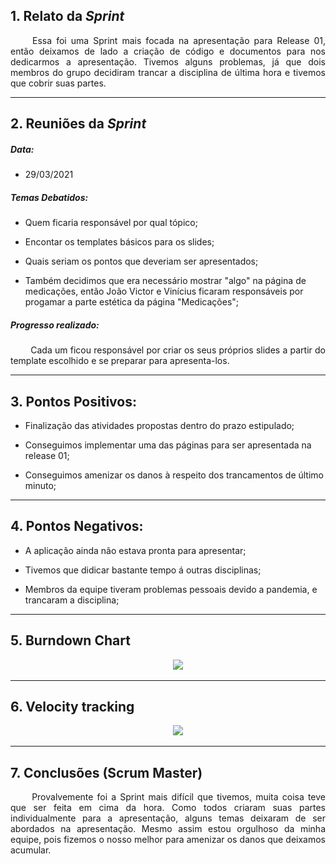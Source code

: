 ## 1. Relato da _Sprint_

<p align="justify">&emsp;&emsp; Essa foi uma Sprint mais focada na apresentação para Release 01, então deixamos de lado a criação de código e documentos para nos dedicarmos a apresentação. Tivemos alguns problemas, já que dois membros do grupo decidiram trancar a disciplina de última hora e tivemos que cobrir suas partes.</p>


------------
## 2. Reuniões da _Sprint_ 
##### Data:
- 29/03/2021

##### _Temas Debatidos:_

-  Quem ficaria responsável por qual tópico;

-  Encontar os templates básicos para os slides;

-  Quais seriam os pontos que deveriam ser apresentados;

-  Também decidimos que era necessário mostrar "algo" na página de medicações, então João Victor e Vinícius ficaram responsáveis por progamar a parte estética da página "Medicações";

##### Progresso realizado: 

<p align="justify">&emsp;&emsp; Cada um ficou responsável por criar os seus próprios slides a partir do template escolhido e se preparar para apresenta-los.</p>

------------

## 3. Pontos Positivos:

* Finalização das atividades propostas dentro do prazo estipulado;

* Conseguimos implementar uma das páginas para ser apresentada na release 01;

* Conseguimos amenizar os danos à respeito dos trancamentos de último minuto;

-----------

## 4. Pontos Negativos:

* A aplicação ainda não estava pronta para apresentar;

* Tivemos que didicar bastante tempo á outras disciplinas;

* Membros da equipe tiveram problemas pessoais devido a pandemia, e trancaram a disciplina;

-----------

## 5. Burndown Chart
<p align = "center"> &emsp;&emsp; <img src="https://raw.githubusercontent.com/fga-eps-mds/MDS-2020-2-G9/c883ff3c88d544b2f520449f50ea17ec578ac9c6/docs/Sprints/Gr%C3%A1ficos/Burn%20Down%20(3).jpeg.jpeg">
</p>

-----------

## 6. Velocity tracking
<p align = "center"> &emsp;&emsp; <img src="https://raw.githubusercontent.com/fga-eps-mds/MDS-2020-2-G9/d1761f1187b0db03aa99d9b6c5311922ee4b53d6/docs/Sprints/Gr%C3%A1ficos/Velocity%20tracking%20(1).jpeg">
</p>

-----------

## 7. Conclusões (Scrum Master)

<p align="justify">&emsp;&emsp; Provalvemente foi a Sprint mais difícil que tivemos, muita coisa teve que ser feita em cima da hora. Como todos criaram suas partes individualmente para a apresentação, alguns temas deixaram de ser abordados na apresentação. Mesmo assim estou orgulhoso da minha equipe, pois fizemos o nosso melhor para amenizar os danos que deixamos acumular.</p>